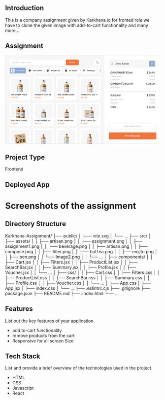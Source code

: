 ## Introduction
This is a company assignment given by Karkhana.io for  fronted role we have to clone the given image with add-to-cart functionality and many more...

## Assignment 
![Gimber](./src/assets/assignment.png)

## Project Type
Frontend 

## Deployed App


# Screenshots of the assignment


## Directory Structure
Karkhana-Assignment/
 ├── public/
 │ ├── vite.svg
 │ └── ...
 ├── src/
 │ ├── assets/
 │ │ ├── artisan.png
 │ │ ├── assignment.png
 │ │ ├── assignment1.png
 │ │ ├── beverage.png
 │ │ ├── artisan.png
 │ │ ├── compose.png
 │ │ ├── filter.png
 │ │ ├── hotTea.png
 │ │ ├── mojito.png
 │ │ ├── pen.png
 │ │ └── Image2.png
 │ │ └── ...
 │ ├── components/
 │ │ ├── Cart.jsx
 │ │ ├── Filters.jsx
 │ │ ├── ProductList.jsx
 │ │ ├── SearchBar.jsx
 │ │ ├── Summary.jsx
 │ │ ├── Profile.jsx
 │ │ ├── Voucher.jsx
 │ │ └── ...
 │ ├── css/
 │ │ ├── Cart.css
 │ │ ├── Filters.css
 │ │ ├── ProductList.css
 │ │ ├── SearchBar.css
 │ │ ├── Summary.css
 │ │ ├── Profile.css
 │ │ ├── Voucher.css
 │ │ └── ...
 │ ├── App.css
 │ ├── App.jsx
 │ ├── index.css
 │ └── ...
 ├── .eslintrc.cjs
 ├── .gitignore
 ├── package.json
 ├── README.md
 ├── .index.html
 └── ...

## Features
List out the key features of your application.

- add to-cart functionality
- remove products from the cart
- Responsive for all screen Size


## Tech Stack

List and provide a brief overview of the technologies used in the project.
- HTML
- CSS
- Javascript
- React
